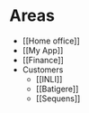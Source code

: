 # Areas
- [[Home office]]  
- [[My App]]  
- [[Finance]]
- Customers
	- [[INLI]]
	- [[Batigere]]
	- [[Sequens]]
